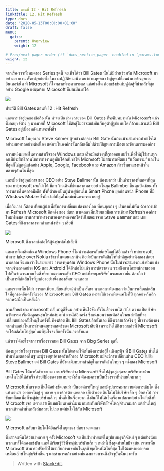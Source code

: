 ```yaml
---
title: ตอนที่ 12 - Hit Refresh
linktitle: 12. Hit Refresh
type: docs
date: "2020-05-13T00:00:00+01:00"
draft: false
menu:
  gates:
    parent: Overview
    weight: 12

# Prev/next pager order (if `docs_section_pager` enabled in `params.toml`)
weight: 12
---
```


จากเรื่องราวทั้งหมดของ Series ชุดนี้ จะเห็นได้ว่า Bill Gates นั้นได้มีส่วนร่วมกับ Microsoft มาอย่างยาวนาน ตั้งแต่ยุคก่อตั้ง ในการปฏิวัติคอมพิวเตอร์ส่วนบุคคล เข้าสู่ยุคเปลี่ยนผ่านอย่างยุคของ อินเตอร์เน็ต ที่ Microsoft ก็ไม่พลาดที่จะตกกระแส แต่อย่างใด ต้องแข่งขันกับคู่ต่อสู้ที่น่ากลัวที่สุดอย่าง Google แต่สุดท้าย Microsoft ก็ผ่านมันมาได้

![](https://t0.blockdit.com/photos/2019/09/5d91c83456bf3d0d2115dcfd_800x0xcover_xGt014AG.jpg)

ประวัติ Bill Gates ตอนที่ 12 : Hit Refresh

และการเข้าสู่ยุคของมือถือ นั้น น่าจะเป็นช่วงปลายของ Bill Gates ที่จะมีบทบาทกับ Microsoft แล้ว ซึ่งกลยุทธ์ต่าง ๆ มากมายที่ Microsoft ใช้ต่อสู้ไม่ว่าจะแข่งขันกับคู่ต่อสู้รูปแบบใด ก็ล้วนแล้วแต่มี Bill Gates อยู่เบื้องหลังแทบจะทั้งสิ้น

Microsoft ในยุคของ Steve Balmer ผู้รับช่วงต่อจาก Bill Gate นั้นถึงแม้จะสามารถทำกำไรได้อย่างมหาศาลอย่างต่อเนื่อง แต่ภายในองค์กรนั้นกลับเต็มไปด้วยปัญหาการเมืองและวัฒนธรรมองค์กร

ความหยิ่งผยองในความสำเร็จของ Windows และเครื่องมือต่างๆที่ถูกออกแบบขึ้นเพื่อให้ผู้ใช้งานทุกคนมีประสิทธิภาพในการทำงานสูงขึ้นได้กลับทำให้ Microsoft ไม่สามารถพัฒนา “นวัตกรรม” และในที่สุดก็ได้ถูกคู่แข่งอย่าง Apple, Google, Facebook และ Amazon ก้าวขึ้นมาแซงหน้าในหลายๆด้านในที่สุด

และเมื่อเข้าสู่ยุคปลาย ของ CEO อย่าง Steve Ballmer นั้น ต้องบอกว่า เป็นช่วงขาลงที่ตกต่ำที่สุด ของ microsoft เลยก็ว่าได้ มีการก้าวเดินที่ผิดพลาดหลายอย่างในยุค Ballmber ขึ้นคุมบังเหียน ทั้งการพลาดในตลาดมือถือ ทั้งที่ตัวเองเป็นผู้นำอยู่ก่อนใน Smart Phone ยุคก่อนหน้า iPhone ที่มี Windows Mobile ซึ่งถือว่าล้ำที่สุดในสมัยนั้นครองตลาดอยู่

เมื่อถึงเวลา ก็ต้องเปลี่ยนผู้นำเพื่อรับการเปลี่ยนแปลงของโลก ที่คนยุคเก่า ๆ เริ่มตามไม่ทัน ด้วยการเข้ามา Refresh Microsoft อีกครั้ง ของ สัตยา นาเดลลา ที่เปรียบเสมือนการเข้ามา Refresh องค์กรใหม่ทั้งหมด ผ่านการบริหารงานของเค้าหลังจากได้รับไม้ต่อมาจาก Steve Ballmer และ Bill Gates ที่ถึงเวลาลงจากตำแหน่งจริง ๆ เสียที

![](https://t0.blockdit.com/photos/2019/09/5d91c85cfc4bab0d7aaa5581_800x0xcover__5CCGue-.jpg)

Microsoft ถึงเวลาส่งต่อให้ผู้นำรุ่นต่อไปเสียที

และการทิ้งผลิตภัณฑ์ Windows Phone ที่ไม่น่าจะต่อกรกับยักษ์ใหญ่ได้อีกแล้ว ที่ microsoft ทำการ take over Nokia เข้ามาในตอนแรกนั้น ถือว่าเป็นการตัดสินใจที่สำคัญอย่างนึงของ สัตยา นาเดลลา ซึ่งมองว่า ในระยะยาว การลงทุนด้าน Windows Phone นั้นไม่น่าจะสามารถแย่งส่วนแบ่งจากเจ้าตลาดอย่าง IOS และ Android ได้อีกต่อไปแล้ว การตัดขาดทุน รวมถึงการโละพนักงานออกไปเป็นจำนวนมากเป็นสิ่งที่ยากของคนระดับ CEO แต่เพื่อพยุงบริษัทในระยะยาวนั้น ต้องถือว่า เป็นการที่ตัดสินใจที่ถูกต้องอย่างยิ่ง ของสัตยา นาเดลลา

และเราจะเห็นได้ว่า การแค่เพียงเปลี่ยนเพียงผู้นำเป็น สัตยา นาเดลลา ต้องบอกว่าเป็นการเลือกตัดสินใจที่ถูกต้องอีกครั้งนึงของ Microsoft และ Bill Gates เพราะใช้เวลาเพียงแค่ไม่กี่ปี ทุกอย่างก็พลิกจากหน้ามือเป็นหลังมือ

ภาพลักษณ์ของ microsoft กลับมาดูดีขึ้นมาอย่างเห็นได้ชัด ทั้งในเรื่องรายได้ กำไร ความเป็นบริษัทนวัตกรรม เริ่มดึงดูดคนรุ่นใหม่กลับมาทำงานได้อีกครั้ง ซึ่งแน่นอนว่าคนตัดสินใจคนสำคัญที่จะเปลี่ยนแปลงครั้งใหญ่ในครั้งนี้ ก็คงต้องเป็น Bill Gates อีกนั่นเอง ที่ถึงเวลาแล้วจริง ๆ ที่เขาจะต้องลงจากตำแหน่งในการกำหนดยุทธศาสตร์ของ Microsoft เสียที เพราะมันได้ถึงเวลาแล้วที่ Microsoft จะได้ผลัดใบไปสู่ยุคใหม่ที่รุ่งโรจน์อีกครั้งนั่นเองครับผม

แล้วเราได้อะไรจากการเรื่องราวของ Bill Gates จาก Blog Series ชุดนี้

ต้องบอกว่าเรื่องราวของ Bill Gates นั้นได้แสดงให้เห็นถึงการต่อสู้ในเชิงธุรกิจ ที่ Bill Gates นั้นได้ทำมาโดยตลอดในฐานะผู้วางยุทธ์ศาสตร์หลักของ Microsoft แม้จะมีการเปลี่ยนผ่าน CEO ไปยัง Steve Ballmer แต่ Bill Gates ก็ยังคงมีบทบาทสำคัญในการตัดสินใจทุก ๆ ครั้งของ Microsoft

Bill Gates ได้พาทั้งตัวเขาเอง และ บริษัทอย่าง Microsoft ขึ้นไปสู่จุดสูงสุดของบริษัททางด้านเทคโนโลยีได้สำเร็จ ด้วยฝีมือของเขาแทบจะทั้งสิ้น ต้องบอกว่าเป็นเรื่องราวที่น่าสนใจมาก ๆ

Microsoft นั้นเราจะเห็นได้อย่างชัดเจนว่า เป็นองค์กรที่ใหญ่ และมีอุปสรรคมากมายต่อการเติบโต ซึ่งแน่นอนว่า องค์กรใหญ่ ๆ หลาย ๆ องค์กรต้องเคยเจอ เมื่อตัวเองเติบโตไม่ใช่บริษัทเล็ก ๆ อีกต่อไป การขับเคลื่อนเพื่อที่จะสู้กับบริษัทเล็ก ๆ นั้นก็เป็นเรื่องยาก ซึ่งมันก็ไม่ได้เป็นเรื่องแปลกแต่อย่างใดกับสิ่งที่ Microsoft เจอ เพราะเราเห็นบทเรียนเหล่านี้มามากมายกับบริษัทยักษ์ใหญ่จำนวนมาก แต่ส่วนใหญ่พวกเข้าเหล่านั้นกลับล่มสลายไปเลย แต่มันไม่ใช่กับ Microsoft

![](https://t0.blockdit.com/photos/2019/09/5d91c89ffc4bab0d7aaa79a8_800x0xcover_6hlarvt0.jpg)

Microsoft กลับมาเติบโตได้อีกครั้งในยุคของ สัตยา นาเดลลา

ซึ่งเราจะเห็นได้ว่าแม้หลาย ๆ ครั้ง Microsoft จะเป็นฝ่ายพ่ายแพ้ในรูปแบบธุรกิจใหม่ ๆ แต่อย่างน้อยพวกเขาก็ได้ลองแข่งขัน และได้เรียนรู้วิธีที่จะสู้กับบริษัทเล็ก ๆ เหล่านี้ ซึ่งสุดท้ายในปัจจุบัน เราจะเห็น Microsoft สามารถปรับตัวให้เข้ากับการแข่งขันในธุรกิจยุคใหม่ได้ในที่สุด ไม่ได้ล้มหายตายจากเหมือนยักษ์ใหญ่บริษัทอื่น ๆ และสามารถก้าวอย่างมั่นคงมาจวบจนถึงปัจจุบันนั่นเองครับ

> Written with [StackEdit](https://www.blockdit.com/articles/5d91c8da89f4850c7f45ac11).
